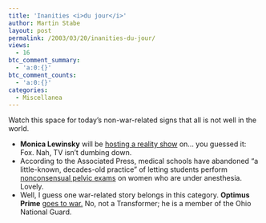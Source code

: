 ```yaml
---
title: 'Inanities <i>du jour</i>'
author: Martin Stabe
layout: post
permalink: /2003/03/20/inanities-du-jour/
views:
  - 16
btc_comment_summary:
  - 'a:0:{}'
btc_comment_counts:
  - 'a:0:{}'
categories:
  - Miscellanea
---
```

Watch this space for today&#8217;s non-war-related signs that all is not well in the world. 

  * **Monica Lewinsky** will be <a href="http://www.washingtonpost.com/wp-dyn/articles/A57515-2003Mar19.html" target="_top">hosting a reality show</a> on&#8230; you guessed it: Fox. Nah, TV isn&#8217;t dumbing down.
  * According to the Associated Press, medical schools have abandoned &#8220;a little-known, decades-old practice&#8221; of letting students perform <a href="http://www.sltrib.com/2003/Mar/03202003/thursday/39837.asp" target="_top">nonconsensual pelvic exams</a> on women who are under anesthesia. Lovely.
  * Well, I guess one war-related story belongs in this category. **Optimus Prime** <a href="http://atrios.blogspot.com/2003_03_16_atrios_archive.html#200018374" target="_top">goes to war.</a> No, not a Transformer; he is a member of the Ohio National Guard.